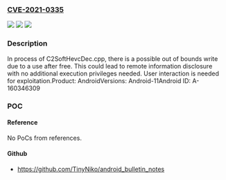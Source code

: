 ### [CVE-2021-0335](https://cve.mitre.org/cgi-bin/cvename.cgi?name=CVE-2021-0335)
![](https://img.shields.io/static/v1?label=Product&message=Android&color=blue)
![](https://img.shields.io/static/v1?label=Version&message=n%2Fa&color=blue)
![](https://img.shields.io/static/v1?label=Vulnerability&message=Information%20disclosure&color=brighgreen)

### Description

In process of C2SoftHevcDec.cpp, there is a possible out of bounds write due to a use after free. This could lead to remote information disclosure with no additional execution privileges needed. User interaction is needed for exploitation.Product: AndroidVersions: Android-11Android ID: A-160346309

### POC

#### Reference
No PoCs from references.

#### Github
- https://github.com/TinyNiko/android_bulletin_notes

